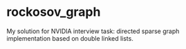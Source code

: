 # rockosov_graph
My solution for NVIDIA interview task: directed sparse graph implementation based on double linked lists.
